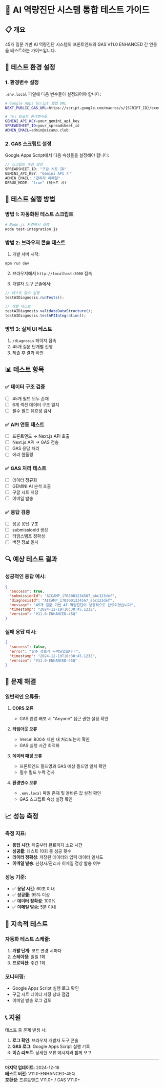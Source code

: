 # 🧪 AI 역량진단 시스템 통합 테스트 가이드

## 📋 개요

45개 질문 기반 AI 역량진단 시스템의 프론트엔드와 GAS V11.0 ENHANCED 간 연동을 테스트하는 가이드입니다.

## 🔧 테스트 환경 설정

### 1. 환경변수 설정

`.env.local` 파일에 다음 변수들이 설정되어야 합니다:

```bash
# Google Apps Script 웹앱 URL
NEXT_PUBLIC_GAS_URL=https://script.google.com/macros/s/{SCRIPT_ID}/exec

# 기타 필요한 환경변수들
GEMINI_API_KEY=your_gemini_api_key
SPREADSHEET_ID=your_spreadsheet_id
ADMIN_EMAIL=admin@aicamp.club
```

### 2. GAS 스크립트 설정

Google Apps Script에서 다음 속성들을 설정해야 합니다:

```javascript
// 스크립트 속성 설정
SPREADSHEET_ID: "구글 시트 ID"
GEMINI_API_KEY: "Gemini API 키"
ADMIN_EMAIL: "관리자 이메일"
DEBUG_MODE: "true" (테스트 시)
```

## 🚀 테스트 실행 방법

### 방법 1: 자동화된 테스트 스크립트

```bash
# Node.js 환경에서 실행
node test-integration.js
```

### 방법 2: 브라우저 콘솔 테스트

1. 개발 서버 시작:
```bash
npm run dev
```

2. 브라우저에서 `http://localhost:3000` 접속

3. 개발자 도구 콘솔에서:
```javascript
// 테스트 함수 실행
testAIDiagnosis.runTests();

// 개별 테스트
testAIDiagnosis.validateDataStructure();
testAIDiagnosis.testAPIIntegration();
```

### 방법 3: 실제 UI 테스트

1. `/diagnosis` 페이지 접속
2. 45개 질문 단계별 진행
3. 제출 후 결과 확인

## 📊 테스트 항목

### ✅ 데이터 구조 검증

- [ ] 45개 필드 모두 존재
- [ ] 6개 섹션 데이터 구조 일치
- [ ] 필수 필드 유효성 검사

### ✅ API 연동 테스트

- [ ] 프론트엔드 → Next.js API 호출
- [ ] Next.js API → GAS 전송
- [ ] GAS 응답 처리
- [ ] 에러 핸들링

### ✅ GAS 처리 테스트

- [ ] 데이터 정규화
- [ ] GEMINI AI 분석 호출
- [ ] 구글 시트 저장
- [ ] 이메일 발송

### ✅ 응답 검증

- [ ] 성공 응답 구조
- [ ] submissionId 생성
- [ ] 타임스탬프 정확성
- [ ] 버전 정보 일치

## 🔍 예상 테스트 결과

### 성공적인 응답 예시:

```json
{
  "success": true,
  "submissionId": "AICAMP_1703001234567_abc123def",
  "diagnosisId": "AICAMP_1703001234567_abc123def",
  "message": "45개 질문 기반 AI 역량진단이 성공적으로 완료되었습니다",
  "timestamp": "2024-12-19T10:30:45.123Z",
  "version": "V11.0-ENHANCED-45Q"
}
```

### 실패 응답 예시:

```json
{
  "success": false,
  "error": "필수 정보가 누락되었습니다",
  "timestamp": "2024-12-19T10:30:45.123Z",
  "version": "V11.0-ENHANCED-45Q"
}
```

## 🐛 문제 해결

### 일반적인 오류들:

1. **CORS 오류**
   - GAS 웹앱 배포 시 "Anyone" 접근 권한 설정 확인

2. **타임아웃 오류**
   - Vercel 800초 제한 내 처리되는지 확인
   - GAS 실행 시간 최적화

3. **데이터 매핑 오류**
   - 프론트엔드 필드명과 GAS 예상 필드명 일치 확인
   - 필수 필드 누락 검사

4. **환경변수 오류**
   - `.env.local` 파일 존재 및 올바른 값 설정 확인
   - GAS 스크립트 속성 설정 확인

## 📈 성능 측정

### 측정 지표:

- **응답 시간**: 제출부터 완료까지 소요 시간
- **성공률**: 테스트 10회 중 성공 횟수
- **데이터 정확성**: 저장된 데이터와 입력 데이터 일치도
- **이메일 발송**: 신청자/관리자 이메일 정상 발송 여부

### 성능 기준:

- ✅ **응답 시간**: 60초 이내
- ✅ **성공률**: 95% 이상
- ✅ **데이터 정확성**: 100%
- ✅ **이메일 발송**: 5분 이내

## 🔄 지속적 테스트

### 자동화 테스트 스케줄:

1. **개발 단계**: 코드 변경 시마다
2. **스테이징**: 일일 1회
3. **프로덕션**: 주간 1회

### 모니터링:

- Google Apps Script 실행 로그 확인
- 구글 시트 데이터 저장 상태 점검
- 이메일 발송 로그 검토

## 📞 지원

테스트 중 문제 발생 시:

1. **로그 확인**: 브라우저 개발자 도구 콘솔
2. **GAS 로그**: Google Apps Script 실행 기록
3. **이슈 리포트**: 상세한 오류 메시지와 함께 보고

---

**마지막 업데이트**: 2024-12-19  
**테스트 버전**: V11.0-ENHANCED-45Q  
**호환성**: 프론트엔드 V11.0+ / GAS V11.0+
